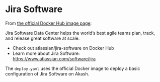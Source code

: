 # Jira Software

From [the official Docker Hub image page](https://hub.docker.com/r/atlassian/jira-software):

Jira Software Data Center helps the world’s best agile teams plan, track, and release great software at scale.

* Check out atlassian/jira-software on Docker Hub
* Learn more about Jira Software: https://www.atlassian.com/software/jira

The `deploy.yaml` uses the official Docker image to deploy a basic configuration of Jira Software on Akash.

